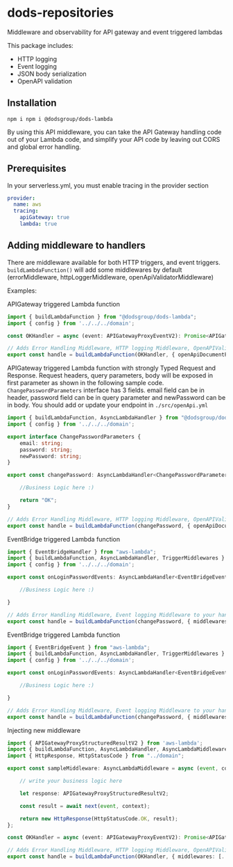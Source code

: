 # dods-repositories

Middleware and observability for API gateway and event triggered lambdas

This package includes:

- HTTP logging
- Event logging
- JSON body serialization
- OpenAPI validation


## Installation

```shell
npm i npm i @dodsgroup/dods-lambda
```

By using this API middleware, you can take the API Gateway handling code out of your Lambda code, and simplify your API code by leaving out CORS and global error handling.

## Prerequisites

In your serverless.yml, you must enable tracing in the provider section

```yml
provider:
  name: aws
  tracing:
    apiGateway: true
    lambda: true
```

## Adding middleware to handlers

There are middleware available for both HTTP triggers, and event triggers. `buildLambdaFunction()` will add some middlewares by default (errorMiddleware, httpLoggerMiddleware, openApiValidatorMiddleware)

Examples:

APIGateway triggered Lambda function 

```ts
import { buildLambdaFunction } from "@dodsgroup/dods-lambda";
import { config } from '../../../domain';

const OKHandler = async (event: APIGatewayProxyEventV2): Promise<APIGatewayProxyStructuredResultV2> => new HttpResponse("OK");

// Adds Error Handling Middleware, HTTP logging Middleware, OpenAPIValidator Middleware to your handler.
export const handle = buildLambdaFunction(OKHandler, { openApiDocumentPath: config.openApiPath, validateRequests: false, validateResponses: false });
```

APIGateway triggered Lambda function with strongly Typed Request and Response. Request headers, query parameters, body will be exposed in first parameter as shown in the following sample code. `ChangePasswordParameters` interface has 3 fields. email field can be in header, password field can be in query parameter and newPassword can be in body. You should add or update your endpoint in `./src/openApi.yml`

```ts
import { buildLambdaFunction, AsyncLambdaHandler } from "@dodsgroup/dods-lambda";
import { config } from '../../../domain';

export interface ChangePasswordParameters {
    email: string;
    password: string;
    newPassword: string;
}

export const changePassword: AsyncLambdaHandler<ChangePasswordParameters, string> = async ({ email, password, newPassword }) => {

    //Business Logic here :)

    return "OK";
}

// Adds Error Handling Middleware, HTTP logging Middleware, OpenAPIValidator Middleware to your handler.
export const handle = buildLambdaFunction(changePassword, { openApiDocumentPath: config.openApiPath, validateRequests: false, validateResponses: false });
```

EventBridge triggered Lambda function

```ts
import { EventBridgeHandler } from "aws-lambda";
import { buildLambdaFunction, AsyncLambdaHandler, TriggerMiddlewares } from "@dodsgroup/dods-lambda";
import { config } from '../../../domain';

export const onLoginPasswordEvents: AsyncLambdaHandler<EventBridgeEvent<string, PasswordUpdated, void>> = async (event) => {

    //Business Logic here :)

}

// Adds Error Handling Middleware, Event logging Middleware to your handler.
export const handle = buildLambdaFunction(changePassword, { middlewares: TriggerMiddlewares.EventBridgeMiddlewares, openApiDocumentPath: config.openApiPath, validateRequests: false, validateResponses: false });
```

EventBridge triggered Lambda function

```ts
import { EventBridgeEvent } from "aws-lambda";
import { buildLambdaFunction, AsyncLambdaHandler, TriggerMiddlewares } from "@dodsgroup/dods-lambda";
import { config } from '../../../domain';

export const onLoginPasswordEvents: AsyncLambdaHandler<EventBridgeEvent<string, PasswordUpdated>> = async (event) => {

    //Business Logic here :)

}

// Adds Error Handling Middleware, Event logging Middleware to your handler.
export const handle = buildLambdaFunction(changePassword, { middlewares: TriggerMiddlewares.EventBridgeMiddlewares, openApiDocumentPath: config.openApiPath, validateRequests: false, validateResponses: false });
```

Injecting new middleware

```ts
import { APIGatewayProxyStructuredResultV2 } from 'aws-lambda';
import { buildLambdaFunction, AsyncLambdaHandler, AsyncLambdaMiddleware } from "@dodsgroup/dods-lambda";
import { HttpResponse, HttpStatusCode } from "../domain";

export const sampleMiddleware: AsyncLambdaMiddleware = async (event, context, callback, next) => {

    // write your business logic here

    let response: APIGatewayProxyStructuredResultV2;

    const result = await next(event, context);

    return new HttpResponse(HttpStatusCode.OK, result);
};

const OKHandler = async (event: APIGatewayProxyEventV2): Promise<APIGatewayProxyStructuredResultV2> => new HttpResponse("OK");

// Adds Error Handling Middleware, HTTP logging Middleware, OpenAPIValidator Middleware to your handler.
export const handle = buildLambdaFunction(OKHandler, { middlewares: [...TriggerMiddlewares.APIGatewayMiddlewares, sampleMiddleware], openApiDocumentPath: config.openApiPath, validateRequests: false, validateResponses: false });
```